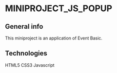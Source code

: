 # MINIPROJECT_JS_POPUP

## General info
This miniproject is an application of Event Basic.

## Technologies
HTML5
CSS3
Javascript
